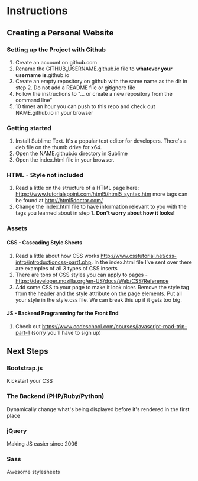 # Instructions

## Creating a Personal Website

### Setting up the Project with Github

1. Create an account on github.com 
2. Rename the GITHUB_USERNAME.github.io file to **whatever your username is**.github.io
3. Create an empty repository on github with the same name as the dir in step 2. Do not add a README file or gitignore file
4. Follow the instructions to "... or create a new repository from the command line"
5. 10 times an hour you can push to this repo and check out NAME.github.io in your browser

### Getting started

1. Install Sublime Text. It's a popular text editor for developers. There's a deb file on the thumb drive for x64. 
2. Open the NAME.github.io directory in Sublime
3. Open the index.html file in your browser.

### HTML - Style not included

1. Read a little on the structure of a HTML page here: https://www.tutorialspoint.com/html5/html5_syntax.htm more tags can be found at http://html5doctor.com/
2. Change the index.html file to have information relevant to you with the tags you learned about in step 1. **Don't worry about how it looks!**

### Assets

#### CSS - Cascading Style Sheets

1. Read a little about how CSS works http://www.csstutorial.net/css-intro/introductioncss-part1.php. In the index.html file I've sent over there are examples of all 3 types of CSS inserts
2. There are tons of CSS styles you can apply to pages - https://developer.mozilla.org/en-US/docs/Web/CSS/Reference
3. Add some CSS to your page to make it look nicer. Remove the style tag from the header and the style attribute on the page elements. Put all your style in the style.css file. We can break this up if it gets too big. 

#### JS - Backend Programming for the Front End

1. Check out https://www.codeschool.com/courses/javascript-road-trip-part-1 (sorry you'll have to sign up)

## Next Steps

### Bootstrap.js
Kickstart your CSS 

### The Backend (PHP/Ruby/Python)
Dynamically change what's being displayed before it's rendered in the first place

### jQuery
Making JS easier since 2006

### Sass
Awesome stylesheets
